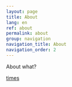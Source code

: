 ```yaml
---
layout: page
title: About
lang: en
ref: about
permalink: about
group: navigation
navigation_title: About 
navigation_order: 2
---
```




About what?

[times](times)


